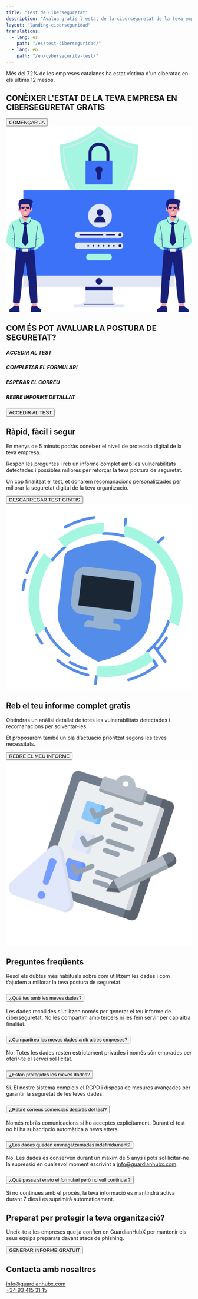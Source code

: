 ```yaml
---
title: "Test de Ciberseguretat"
description: "Avalua gratis l'estat de la ciberseguretat de la teva empresa amb GuardianHubX"
layout: "landing-ciberseguridad"
translations:
  - lang: es
    path: "/es/test-ciberseguridad/"
  - lang: en
    path: "/en/cybersecurity-test/"
---
```


<!-- Hero Section -->
<section class="landing-hero-section">
  <div class="container">
    <div class="row align-items-center">
      <div class="col-lg-6 landing-fade-in">
        <p class="landing-hero-subtitle">
          Més del <span class="highlight-circle">72%</span> de les empreses catalanes ha estat víctima d'un ciberatac en els últims 12 mesos.
        </p>
        <h1 class="landing-hero-title">CONÈIXER L'ESTAT DE LA TEVA EMPRESA EN CIBERSEGURETAT GRATIS</h1>
        <button onclick="window.location='https://test.guardianhubx.com'"  class="landing-btn landing-btn-primary">
          COMENÇAR JA <i class="fas fa-arrow-right landing-arrow-soft-green"></i>
        </button>
      </div>
      <div class="col-lg-6 text-center landing-slide-in-right">
        <div class="landing-hero-img-wrapper">
          <img src="/img/test-1.svg" alt="Test de ciberseguretat - Monitor" class="img-fluid">
        </div>
      </div>
    </div>
  </div>
</section>

<!-- Steps Section -->
<section class="landing-steps-section py-5">
  <div class="container text-center">
    <h2 class="landing-cta-title landing-fade-in mb-5">COM ÉS POT AVALUAR LA POSTURA DE SEGURETAT?</h2>
    <div class="d-flex flex-wrap justify-content-center steps-visual-container">
      <div class="step-card landing-fade-in">
        <div class="step-icon-wrapper bg-1"><i class="fas fa-mouse-pointer step-icon"></i></div>
        <h5 class="step-title">ACCEDIR AL TEST</h5>
      </div>
      <div class="step-card landing-fade-in">
        <div class="step-icon-wrapper bg-2"><i class="fa-regular fa-check-square step-icon"></i></div>
        <h5 class="step-title">COMPLETAR EL FORMULARI</h5>
      </div>
      <div class="step-card landing-fade-in">
        <div class="step-icon-wrapper bg-3"><i class="fa-regular fa-clock step-icon"></i></div>
        <h5 class="step-title">ESPERAR EL CORREU</h5>
      </div>
      <div class="step-card landing-fade-in">
        <div class="step-icon-wrapper bg-4"><i class="fa-regular fa-envelope step-icon"></i></div>
        <h5 class="step-title">REBRE INFORME DETALLAT</h5>
      </div>
    </div>
    <button onclick="location.href='https://test.guardianhubx.com'"  class="landing-btn landing-btn-primary mt-5 landing-fade-in">
      ACCEDIR AL TEST <i class="fas fa-arrow-right landing-arrow-soft-green"></i>
    </button>
  </div>
</section>

<!-- Entrenamiento Section -->
<section class="landing-section">
  <div class="container">
    <div class="row align-items-center">
      <div class="col-lg-8 landing-slide-in-left">
        <h2 class="landing-section-title text-start">Ràpid, fàcil i segur</h2>
        <p class="mb-3 landing-text-muted">En menys de 5 minuts podràs conèixer el nivell de protecció digital de la teva empresa.</p>
        <p class="mb-3 landing-text-muted">Respon les preguntes i reb un informe complet amb les vulnerabilitats detectades i possibles millores per reforçar la teva postura de seguretat.</p>
        <p class="mb-4 landing-text-muted">Un cop finalitzat el test, et donarem recomanacions personalitzades per millorar la seguretat digital de la teva organització.</p>
        <button onclick="window.location='https://test.guardianhubx.com'"  class="landing-btn landing-btn-primary">
          DESCARREGAR TEST GRATIS <i class="fas fa-angle-double-right arrow-soft-green"></i>
        </button>
      </div>
      <div class="col-lg-4 text-center landing-slide-in-right">
        <img src="/img/test-2.svg" alt="Checklist digital" class="img-fluid landing-training-img">
      </div>
    </div>
  </div>
</section>

<!-- Resultats Section -->
<section class="landing-section">
  <div class="container">
    <div class="row align-items-center">
      <div class="col-lg-8 landing-slide-in-left order-1 order-md-2">
        <h2 class="landing-section-title text-start">Reb el teu informe complet <span class="green-pastel">gratis</span></h2>
        <p class="mb-3 landing-text-muted">Obtindras un anàlisi detallat de totes les vulnerabilitats detectades i recomanacions per solventar-les.</p>
        <p class="mb-3 landing-text-muted">Et proposarem també un pla d’actuació prioritzat segons les teves necessitats.</p>
        <button onclick="window.location='https://test.guardianhubx.com'"  class="landing-btn landing-btn-primary">
          REBRE EL MEU INFORME <i class="fas fa-angle-double-right arrow-soft-green"></i>
        </button>
      </div>
      <div class="col-lg-4 text-center landing-slide-in-right order-2 order-md-1">
        <img src="/img/test-3.svg" alt="Informe de ciberseguretat" class="img-fluid landing-training-img">
      </div>
    </div>
  </div>
</section>

<!-- FAQ Section -->
<section class="landing-section py-5">
<div class="container">
<h2 class="landing-section-title text-center mb-4">Preguntes freqüents</h2>
<p class="text-center mb-5 landing-text-muted">Resol els dubtes més habituals sobre com utilitzem les dades i com t’ajudem a millorar la teva postura de seguretat.</p>

<div class="accordion" id="faqAccordion" data-bs-theme="light">

  <!-- Pregunta 1 -->
  <div class="accordion-item">
    <h3 class="accordion-header" id="faq1">
      <button class="accordion-button collapsed" type="button" data-bs-toggle="collapse" data-bs-target="#faq1-collapse" aria-expanded="false" aria-controls="faq1-collapse">
        ¿Què feu amb les meves dades?
      </button>
    </h3>
    <div id="faq1-collapse" class="accordion-collapse collapse" aria-labelledby="faq1" data-bs-parent="#faqAccordion">
      <div class="accordion-body">
        Les dades recollides s’utilitzen només per generar el teu informe de ciberseguretat. No les compartim amb tercers ni les fem servir per cap altra finalitat.
      </div>
    </div>
  </div>

  <!-- Pregunta 2 -->
  <div class="accordion-item mt-3">
    <h3 class="accordion-header" id="faq2">
      <button class="accordion-button collapsed" type="button" data-bs-toggle="collapse" data-bs-target="#faq2-collapse" aria-expanded="false" aria-controls="faq2-collapse">
        ¿Compartireu les meves dades amb altres empreses?
      </button>
    </h3>
    <div id="faq2-collapse" class="accordion-collapse collapse" aria-labelledby="faq2" data-bs-parent="#faqAccordion">
      <div class="accordion-body">
        No. Totes les dades resten estrictament privades i només són emprades per oferir-te el servei sol·licitat.
      </div>
    </div>
  </div>

  <!-- Pregunta 3 -->
  <div class="accordion-item mt-3">
    <h3 class="accordion-header" id="faq3">
      <button class="accordion-button collapsed" type="button" data-bs-toggle="collapse" data-bs-target="#faq3-collapse" aria-expanded="false" aria-controls="faq3-collapse">
        ¿Estan protegides les meves dades?
      </button>
    </h3>
    <div id="faq3-collapse" class="accordion-collapse collapse" aria-labelledby="faq3" data-bs-parent="#faqAccordion">
      <div class="accordion-body">
        Sí. El nostre sistema compleix el RGPD i disposa de mesures avançades per garantir la seguretat de les teves dades.
      </div>
    </div>
  </div>

  <!-- Pregunta 4 -->
  <div class="accordion-item mt-3">
    <h3 class="accordion-header" id="faq4">
      <button class="accordion-button collapsed" type="button" data-bs-toggle="collapse" data-bs-target="#faq4-collapse" aria-expanded="false" aria-controls="faq4-collapse">
        ¿Rebré correus comercials després del test?
      </button>
    </h3>
    <div id="faq4-collapse" class="accordion-collapse collapse" aria-labelledby="faq4" data-bs-parent="#faqAccordion">
      <div class="accordion-body">
        Només rebràs comunicacions si ho acceptes explícitament. Durant el test no hi ha subscripció automàtica a newsletters.
      </div>
    </div>
  </div>

  <!-- Pregunta 5 -->
  <div class="accordion-item mt-3">
    <h3 class="accordion-header" id="faq5">
      <button class="accordion-button collapsed" type="button" data-bs-toggle="collapse" data-bs-target="#faq5-collapse" aria-expanded="false" aria-controls="faq5-collapse">
        ¿Les dades queden emmagatzemades indefinidament?
      </button>
    </h3>
    <div id="faq5-collapse" class="accordion-collapse collapse" aria-labelledby="faq5" data-bs-parent="#faqAccordion">
      <div class="accordion-body">
        No. Les dades es conserven durant un màxim de 5 anys i pots sol·licitar-ne la supressió en qualsevol moment escrivint a <a href="mailto:info@guardianhubx.com">info@guardianhubx.com</a>.
      </div>
    </div>
  </div>

  <!-- Pregunta 6 -->
  <div class="accordion-item mt-3">
    <h3 class="accordion-header" id="faq6">
      <button class="accordion-button collapsed" type="button" data-bs-toggle="collapse" data-bs-target="#faq6-collapse" aria-expanded="false" aria-controls="faq6-collapse">
        ¿Què passa si envio el formulari però no vull continuar?
      </button>
    </h3>
    <div id="faq6-collapse" class="accordion-collapse collapse" aria-labelledby="faq6" data-bs-parent="#faqAccordion">
      <div class="accordion-body">
        Si no continues amb el procés, la teva informació es mantindrà activa durant 7 dies i es suprimirà automàticament.
      </div>
    </div>
  </div>

</div>
</div>
</section>

<!-- CTA Final -->
<section class="landing-cta-section py-5">
  <div class="container text-center">
    <h2 class="landing-cta-title landing-fade-in">Preparat per protegir la teva organització?</h2>
    <p class="landing-cta-subtitle landing-fade-in">Uneix-te a les empreses que ja confien en GuardianHubX per mantenir els seus equips preparats davant atacs de phishing.</p>
    <button onclick="window.location='https://test.guardianhubx.com'"  class="landing-btn landing-btn-primary">
      GENERAR INFORME GRATUÏT <i class="fas fa-angle-double-right arrow-soft-green"></i>
    </button>
  </div>
</section>

<!-- Contacto -->
<section class="landing-contact-section py-5">
  <div class="container">
    <h2 class="landing-section-title text-center mb-4">Contacta amb nosaltres</h2>
    <div class="row justify-content-md-center mb-5">
      <div class="col-12 col-md-4 d-flex align-items-center justify-content-start mb-3">
        <i class="fas fa-envelope fa-2x landing-text-primary me-3"></i>
        <a href="mailto:info@guardianhubx.com" class="landing-text-muted fs-5">info@guardianhubx.com</a>
      </div>
      <div class="col-12 col-md-4 d-flex align-items-center justify-content-start mb-3">
        <i class="fas fa-phone fa-2x landing-text-primary me-3"></i>
        <a href="tel:+34934153115" class="landing-text-muted fs-5">+34 93 415 31 15</a>
      </div>
    </div>
  </div>
</section>